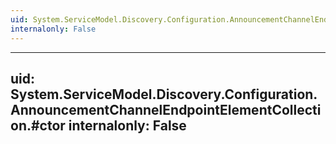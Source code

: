 ```yaml
---
uid: System.ServiceModel.Discovery.Configuration.AnnouncementChannelEndpointElementCollection
internalonly: False
---
```


---
uid: System.ServiceModel.Discovery.Configuration.AnnouncementChannelEndpointElementCollection.#ctor
internalonly: False
---
